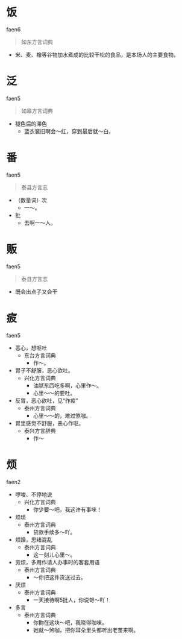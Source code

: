 # 饭
faen6
> 如东方言词典
- 米、麦、橡等谷物加水煮成的比较干松的食品，是本场人的主要食物。

# 泛
faen5
> 如皋方言词典
- 褪色后的滞色
  - 蓝衣裳旧啊会～红，穿到最后就～白。

# 番
faen5
> 泰县方言志
- （数量词）次
  - 一～。
- 批
  - 去啊一～人。

# 贩
faen5
> 泰县方言志
- 既会出点子又会干

# 㽹
faen5
+ 恶心，想呕吐
  * 东台方言词典
    - 作～。
+ 胃子不舒服，恶心欲吐。
  * 兴化方言词典
    - 油腻东西吃多啊，心里作～。
    - 心里～～的要吐。
+ 反胃，恶心欲吐，见“作㽹”
  * 泰州方言词典
    - 心里～～的，难过煞咖。
+ 胃里感觉不舒服，恶心作呕。
  * 泰兴方言辞典
    - 作～

# 烦
faen2
+ 啰唆、不停地说
  * 兴化方言词典
    - 你少要～吧，我这许有事唻！
+ 烦琐
  * 泰州方言词典
    - 贷款手续多～吖。
+ 烦躁，思绪混乱
  * 泰州方言词典
    - 这一刻ㄦ心里～。
+ 劳烦，多用作请人办事时的客套用语
  * 泰州方言词典
    - ～你把这件货送过去。
+ 厌烦
  * 泰州方言词典
    - 一天接待啊5批人，你说哿～吖！
+ 多言
  * 泰州方言词典
    - 你覅在这块～吧，我晓得咖唻。
    - 她就～煞咖，把你耳朵里头都听出老茧来啊。
